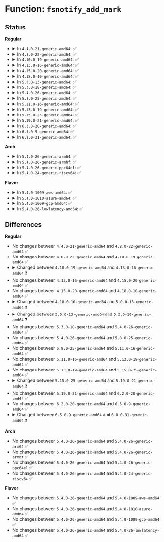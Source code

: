 # Function: <code>fsnotify_add_mark</code>

## Status
<b>Regular</b>
<ul>
<li>
<details>
<summary>In <code>4.4.0-21-generic-amd64</code>: ✅</summary>

```c
int fsnotify_add_mark(struct fsnotify_mark * mark, struct fsnotify_group * group, struct inode * inode, struct vfsmount * mnt, int allow_dups)
```

```json
{
  "name": "fsnotify_add_mark",
  "collision_type": "Unique Global",
  "inline_type": "No",
  "funcs": [
    {
      "addr": 18446744071581272512,
      "name": "fsnotify_add_mark",
      "external": true,
      "loc": "fs/notify/mark.c:399",
      "file": "fs/notify/mark.c",
      "inline": "seen, unknown",
      "caller_inline": [],
      "caller_func": [
        "kernel/audit_watch.c:audit_add_watch",
        "kernel/audit_fsnotify.c:audit_alloc_mark",
        "kernel/audit_tree.c:tag_mount",
        "kernel/audit_tree.c:tag_mount",
        "kernel/audit_tree.c:untag_chunk"
      ]
    }
  ],
  "symbols": [
    {
      "addr": 18446744071581272512,
      "name": "fsnotify_add_mark",
      "section": ".text",
      "bind": "STB_GLOBAL",
      "size": 100
    }
  ]
}
```
</details>
</li>
<li>
<details>
<summary>In <code>4.8.0-22-generic-amd64</code>: ✅</summary>

```c
int fsnotify_add_mark(struct fsnotify_mark * mark, struct fsnotify_group * group, struct inode * inode, struct vfsmount * mnt, int allow_dups)
```

```json
{
  "name": "fsnotify_add_mark",
  "collision_type": "Unique Global",
  "inline_type": "No",
  "funcs": [
    {
      "addr": 18446744071581438032,
      "name": "fsnotify_add_mark",
      "external": true,
      "loc": "fs/notify/mark.c:422",
      "file": "fs/notify/mark.c",
      "inline": "seen, unknown",
      "caller_inline": [],
      "caller_func": [
        "kernel/audit_watch.c:audit_add_watch",
        "kernel/audit_fsnotify.c:audit_alloc_mark",
        "kernel/audit_tree.c:tag_mount",
        "kernel/audit_tree.c:tag_mount",
        "kernel/audit_tree.c:untag_chunk"
      ]
    }
  ],
  "symbols": [
    {
      "addr": 18446744071581438032,
      "name": "fsnotify_add_mark",
      "section": ".text",
      "bind": "STB_GLOBAL",
      "size": 100
    }
  ]
}
```
</details>
</li>
<li>
<details>
<summary>In <code>4.10.0-19-generic-amd64</code>: ✅</summary>

```c
int fsnotify_add_mark(struct fsnotify_mark * mark, struct fsnotify_group * group, struct inode * inode, struct vfsmount * mnt, int allow_dups)
```

```json
{
  "name": "fsnotify_add_mark",
  "collision_type": "Unique Global",
  "inline_type": "No",
  "funcs": [
    {
      "addr": 18446744071581518976,
      "name": "fsnotify_add_mark",
      "external": true,
      "loc": "fs/notify/mark.c:422",
      "file": "fs/notify/mark.c",
      "inline": "seen, unknown",
      "caller_inline": [],
      "caller_func": [
        "kernel/audit_watch.c:audit_add_watch",
        "kernel/audit_fsnotify.c:audit_alloc_mark",
        "kernel/audit_tree.c:tag_mount"
      ]
    }
  ],
  "symbols": [
    {
      "addr": 18446744071581518976,
      "name": "fsnotify_add_mark",
      "section": ".text",
      "bind": "STB_GLOBAL",
      "size": 100
    }
  ]
}
```
</details>
</li>
<li>
<details>
<summary>In <code>4.13.0-16-generic-amd64</code>: ✅</summary>

```c
int fsnotify_add_mark(struct fsnotify_mark * mark, struct inode * inode, struct vfsmount * mnt, int allow_dups)
```

```json
{
  "name": "fsnotify_add_mark",
  "collision_type": "Unique Global",
  "inline_type": "No",
  "funcs": [
    {
      "addr": 18446744071581572576,
      "name": "fsnotify_add_mark",
      "external": true,
      "loc": "fs/notify/mark.c:614",
      "file": "fs/notify/mark.c",
      "inline": "seen, unknown",
      "caller_inline": [],
      "caller_func": [
        "kernel/audit_watch.c:audit_add_watch",
        "kernel/audit_fsnotify.c:audit_alloc_mark",
        "kernel/audit_tree.c:tag_mount"
      ]
    }
  ],
  "symbols": [
    {
      "addr": 18446744071581572576,
      "name": "fsnotify_add_mark",
      "section": ".text",
      "bind": "STB_GLOBAL",
      "size": 88
    }
  ]
}
```
</details>
</li>
<li>
<details>
<summary>In <code>4.15.0-20-generic-amd64</code>: ✅</summary>

```c
int fsnotify_add_mark(struct fsnotify_mark * mark, struct inode * inode, struct vfsmount * mnt, int allow_dups)
```

```json
{
  "name": "fsnotify_add_mark",
  "collision_type": "Unique Global",
  "inline_type": "No",
  "funcs": [
    {
      "addr": 18446744071581716912,
      "name": "fsnotify_add_mark",
      "external": true,
      "loc": "fs/notify/mark.c:613",
      "file": "fs/notify/mark.c",
      "inline": "seen, unknown",
      "caller_inline": [],
      "caller_func": [
        "kernel/audit_watch.c:audit_add_watch",
        "kernel/audit_fsnotify.c:audit_alloc_mark",
        "kernel/audit_tree.c:tag_mount"
      ]
    }
  ],
  "symbols": [
    {
      "addr": 18446744071581716912,
      "name": "fsnotify_add_mark",
      "section": ".text",
      "bind": "STB_GLOBAL",
      "size": 88
    }
  ]
}
```
</details>
</li>
<li>
<details>
<summary>In <code>4.18.0-10-generic-amd64</code>: ✅</summary>

```c
int fsnotify_add_mark(struct fsnotify_mark * mark, struct inode * inode, struct vfsmount * mnt, int allow_dups)
```

```json
{
  "name": "fsnotify_add_mark",
  "collision_type": "Unique Global",
  "inline_type": "No",
  "funcs": [
    {
      "addr": 18446744071581883856,
      "name": "fsnotify_add_mark",
      "external": true,
      "loc": "fs/notify/mark.c:618",
      "file": "fs/notify/mark.c",
      "inline": "seen, unknown",
      "caller_inline": [],
      "caller_func": [
        "kernel/audit_watch.c:audit_add_watch",
        "kernel/audit_fsnotify.c:audit_alloc_mark",
        "kernel/audit_tree.c:tag_mount"
      ]
    }
  ],
  "symbols": [
    {
      "addr": 18446744071581883856,
      "name": "fsnotify_add_mark",
      "section": ".text",
      "bind": "STB_GLOBAL",
      "size": 88
    }
  ]
}
```
</details>
</li>
<li>
<details>
<summary>In <code>5.0.0-13-generic-amd64</code>: ✅</summary>

```c
int fsnotify_add_mark(struct fsnotify_mark * mark, fsnotify_connp_t * connp, unsigned int type, int allow_dups)
```

```json
{
  "name": "fsnotify_add_mark",
  "collision_type": "Unique Global",
  "inline_type": "No",
  "funcs": [
    {
      "addr": 18446744071581968832,
      "name": "fsnotify_add_mark",
      "external": true,
      "loc": "fs/notify/mark.c:652",
      "file": "fs/notify/mark.c",
      "inline": "seen, unknown",
      "caller_inline": [],
      "caller_func": [
        "kernel/audit_watch.c:audit_add_watch",
        "kernel/audit_fsnotify.c:audit_alloc_mark"
      ]
    }
  ],
  "symbols": [
    {
      "addr": 18446744071581968832,
      "name": "fsnotify_add_mark",
      "section": ".text",
      "bind": "STB_GLOBAL",
      "size": 88
    }
  ]
}
```
</details>
</li>
<li>
<details>
<summary>In <code>5.3.0-18-generic-amd64</code>: ✅</summary>

```c
int fsnotify_add_mark(struct fsnotify_mark * mark, fsnotify_connp_t * connp, unsigned int type, int allow_dups, __kernel_fsid_t * fsid)
```

```json
{
  "name": "fsnotify_add_mark",
  "collision_type": "Unique Global",
  "inline_type": "No",
  "funcs": [
    {
      "addr": 18446744071582101984,
      "name": "fsnotify_add_mark",
      "external": true,
      "loc": "fs/notify/mark.c:679",
      "file": "fs/notify/mark.c",
      "inline": "seen, unknown",
      "caller_inline": [],
      "caller_func": [
        "kernel/audit_watch.c:audit_add_watch",
        "kernel/audit_fsnotify.c:audit_alloc_mark"
      ]
    }
  ],
  "symbols": [
    {
      "addr": 18446744071582101984,
      "name": "fsnotify_add_mark",
      "section": ".text",
      "bind": "STB_GLOBAL",
      "size": 102
    }
  ]
}
```
</details>
</li>
<li>
<details>
<summary>In <code>5.4.0-26-generic-amd64</code>: ✅</summary>

```c
int fsnotify_add_mark(struct fsnotify_mark * mark, fsnotify_connp_t * connp, unsigned int type, int allow_dups, __kernel_fsid_t * fsid)
```

```json
{
  "name": "fsnotify_add_mark",
  "collision_type": "Unique Global",
  "inline_type": "No",
  "funcs": [
    {
      "addr": 18446744071582179440,
      "name": "fsnotify_add_mark",
      "external": true,
      "loc": "fs/notify/mark.c:679",
      "file": "fs/notify/mark.c",
      "inline": "seen, unknown",
      "caller_inline": [],
      "caller_func": [
        "kernel/audit_watch.c:audit_add_watch",
        "kernel/audit_fsnotify.c:audit_alloc_mark"
      ]
    }
  ],
  "symbols": [
    {
      "addr": 18446744071582179440,
      "name": "fsnotify_add_mark",
      "section": ".text",
      "bind": "STB_GLOBAL",
      "size": 102
    }
  ]
}
```
</details>
</li>
<li>
<details>
<summary>In <code>5.8.0-25-generic-amd64</code>: ✅</summary>

```c
int fsnotify_add_mark(struct fsnotify_mark * mark, fsnotify_connp_t * connp, unsigned int type, int allow_dups, __kernel_fsid_t * fsid)
```

```json
{
  "name": "fsnotify_add_mark",
  "collision_type": "Unique Global",
  "inline_type": "No",
  "funcs": [
    {
      "addr": 18446744071582416656,
      "name": "fsnotify_add_mark",
      "external": true,
      "loc": "fs/notify/mark.c:683",
      "file": "fs/notify/mark.c",
      "inline": "seen, unknown",
      "caller_inline": [],
      "caller_func": [
        "kernel/audit_watch.c:audit_add_watch",
        "kernel/audit_fsnotify.c:audit_alloc_mark"
      ]
    }
  ],
  "symbols": [
    {
      "addr": 18446744071582416656,
      "name": "fsnotify_add_mark",
      "section": ".text",
      "bind": "STB_GLOBAL",
      "size": 102
    }
  ]
}
```
</details>
</li>
<li>
<details>
<summary>In <code>5.11.0-16-generic-amd64</code>: ✅</summary>

```c
int fsnotify_add_mark(struct fsnotify_mark * mark, fsnotify_connp_t * connp, unsigned int type, int allow_dups, __kernel_fsid_t * fsid)
```

```json
{
  "name": "fsnotify_add_mark",
  "collision_type": "Unique Global",
  "inline_type": "No",
  "funcs": [
    {
      "addr": 18446744071582470784,
      "name": "fsnotify_add_mark",
      "external": true,
      "loc": "fs/notify/mark.c:683",
      "file": "fs/notify/mark.c",
      "inline": "seen, unknown",
      "caller_inline": [],
      "caller_func": [
        "kernel/audit_watch.c:audit_add_watch",
        "kernel/audit_fsnotify.c:audit_alloc_mark"
      ]
    }
  ],
  "symbols": [
    {
      "addr": 18446744071582470784,
      "name": "fsnotify_add_mark",
      "section": ".text",
      "bind": "STB_GLOBAL",
      "size": 102
    }
  ]
}
```
</details>
</li>
<li>
<details>
<summary>In <code>5.13.0-19-generic-amd64</code>: ✅</summary>

```c
int fsnotify_add_mark(struct fsnotify_mark * mark, fsnotify_connp_t * connp, unsigned int type, int allow_dups, __kernel_fsid_t * fsid)
```

```json
{
  "name": "fsnotify_add_mark",
  "collision_type": "Unique Global",
  "inline_type": "No",
  "funcs": [
    {
      "addr": 18446744071582497824,
      "name": "fsnotify_add_mark",
      "external": true,
      "loc": "fs/notify/mark.c:679",
      "file": "fs/notify/mark.c",
      "inline": "seen, unknown",
      "caller_inline": [],
      "caller_func": [
        "kernel/audit_watch.c:audit_add_watch",
        "kernel/audit_fsnotify.c:audit_alloc_mark"
      ]
    }
  ],
  "symbols": [
    {
      "addr": 18446744071582497824,
      "name": "fsnotify_add_mark",
      "section": ".text",
      "bind": "STB_GLOBAL",
      "size": 102
    }
  ]
}
```
</details>
</li>
<li>
<details>
<summary>In <code>5.15.0-25-generic-amd64</code>: ✅</summary>

```c
int fsnotify_add_mark(struct fsnotify_mark * mark, fsnotify_connp_t * connp, unsigned int type, int allow_dups, __kernel_fsid_t * fsid)
```

```json
{
  "name": "fsnotify_add_mark",
  "collision_type": "Unique Global",
  "inline_type": "No",
  "funcs": [
    {
      "addr": 18446744071582812704,
      "name": "fsnotify_add_mark",
      "external": true,
      "loc": "fs/notify/mark.c:708",
      "file": "fs/notify/mark.c",
      "inline": "seen, unknown",
      "caller_inline": [],
      "caller_func": [
        "kernel/audit_watch.c:audit_add_watch",
        "kernel/audit_fsnotify.c:audit_alloc_mark"
      ]
    }
  ],
  "symbols": [
    {
      "addr": 18446744071582812704,
      "name": "fsnotify_add_mark",
      "section": ".text",
      "bind": "STB_GLOBAL",
      "size": 102
    }
  ]
}
```
</details>
</li>
<li>
<details>
<summary>In <code>5.19.0-21-generic-amd64</code>: ✅</summary>

```c
int fsnotify_add_mark(struct fsnotify_mark * mark, fsnotify_connp_t * connp, unsigned int obj_type, int add_flags, __kernel_fsid_t * fsid)
```

```json
{
  "name": "fsnotify_add_mark",
  "collision_type": "Unique Global",
  "inline_type": "No",
  "funcs": [
    {
      "addr": 18446744071583367376,
      "name": "fsnotify_add_mark",
      "external": true,
      "loc": "fs/notify/mark.c:744",
      "file": "fs/notify/mark.c",
      "inline": "seen, unknown",
      "caller_inline": [],
      "caller_func": [
        "kernel/audit_watch.c:audit_add_watch",
        "kernel/audit_fsnotify.c:audit_alloc_mark"
      ]
    }
  ],
  "symbols": [
    {
      "addr": 18446744071583367376,
      "name": "fsnotify_add_mark",
      "section": ".text",
      "bind": "STB_GLOBAL",
      "size": 181
    }
  ]
}
```
</details>
</li>
<li>
<details>
<summary>In <code>6.2.0-20-generic-amd64</code>: ✅</summary>

```c
int fsnotify_add_mark(struct fsnotify_mark * mark, fsnotify_connp_t * connp, unsigned int obj_type, int add_flags, __kernel_fsid_t * fsid)
```

```json
{
  "name": "fsnotify_add_mark",
  "collision_type": "Unique Global",
  "inline_type": "No",
  "funcs": [
    {
      "addr": 18446744071583951472,
      "name": "fsnotify_add_mark",
      "external": true,
      "loc": "fs/notify/mark.c:744",
      "file": "fs/notify/mark.c",
      "inline": "seen, unknown",
      "caller_inline": [],
      "caller_func": [
        "kernel/audit_watch.c:audit_add_watch",
        "kernel/audit_fsnotify.c:audit_alloc_mark"
      ]
    }
  ],
  "symbols": [
    {
      "addr": 18446744071583951472,
      "name": "fsnotify_add_mark",
      "section": ".text",
      "bind": "STB_GLOBAL",
      "size": 181
    }
  ]
}
```
</details>
</li>
<li>
<details>
<summary>In <code>6.5.0-9-generic-amd64</code>: ✅</summary>

```c
int fsnotify_add_mark(struct fsnotify_mark * mark, fsnotify_connp_t * connp, unsigned int obj_type, int add_flags, __kernel_fsid_t * fsid)
```

```json
{
  "name": "fsnotify_add_mark",
  "collision_type": "Unique Global",
  "inline_type": "No",
  "funcs": [
    {
      "addr": 18446744071584174768,
      "name": "fsnotify_add_mark",
      "external": true,
      "loc": "fs/notify/mark.c:744",
      "file": "fs/notify/mark.c",
      "inline": "seen, unknown",
      "caller_inline": [],
      "caller_func": [
        "kernel/audit_watch.c:audit_add_watch",
        "kernel/audit_fsnotify.c:audit_alloc_mark"
      ]
    }
  ],
  "symbols": [
    {
      "addr": 18446744071584174768,
      "name": "fsnotify_add_mark",
      "section": ".text",
      "bind": "STB_GLOBAL",
      "size": 181
    }
  ]
}
```
</details>
</li>
<li>
<details>
<summary>In <code>6.8.0-31-generic-amd64</code>: ✅</summary>

```c
int fsnotify_add_mark(struct fsnotify_mark * mark, fsnotify_connp_t * connp, unsigned int obj_type, int add_flags)
```

```json
{
  "name": "fsnotify_add_mark",
  "collision_type": "Unique Global",
  "inline_type": "No",
  "funcs": [
    {
      "addr": 18446744071584388736,
      "name": "fsnotify_add_mark",
      "external": true,
      "loc": "fs/notify/mark.c:709",
      "file": "fs/notify/mark.c",
      "inline": "seen, unknown",
      "caller_inline": [],
      "caller_func": [
        "kernel/audit_watch.c:audit_add_watch",
        "kernel/audit_fsnotify.c:audit_alloc_mark"
      ]
    }
  ],
  "symbols": [
    {
      "addr": 18446744071584388736,
      "name": "fsnotify_add_mark",
      "section": ".text",
      "bind": "STB_GLOBAL",
      "size": 170
    }
  ]
}
```
</details>
</li>
</ul>
<b>Arch</b>
<ul>
<li>
<details>
<summary>In <code>5.4.0-26-generic-arm64</code>: ✅</summary>

```c
int fsnotify_add_mark(struct fsnotify_mark * mark, fsnotify_connp_t * connp, unsigned int type, int allow_dups, __kernel_fsid_t * fsid)
```

```json
{
  "name": "fsnotify_add_mark",
  "collision_type": "Unique Global",
  "inline_type": "No",
  "funcs": [
    {
      "addr": 18446603336493737616,
      "name": "fsnotify_add_mark",
      "external": true,
      "loc": "fs/notify/mark.c:679",
      "file": "fs/notify/mark.c",
      "inline": "seen, unknown",
      "caller_inline": [],
      "caller_func": [
        "kernel/audit_watch.c:audit_add_watch",
        "kernel/audit_fsnotify.c:audit_alloc_mark"
      ]
    }
  ],
  "symbols": [
    {
      "addr": 18446603336493737616,
      "name": "fsnotify_add_mark",
      "section": ".text",
      "bind": "STB_GLOBAL",
      "size": 128
    }
  ]
}
```
</details>
</li>
<li>
<details>
<summary>In <code>5.4.0-26-generic-armhf</code>: ✅</summary>

```c
int fsnotify_add_mark(struct fsnotify_mark * mark, fsnotify_connp_t * connp, unsigned int type, int allow_dups, __kernel_fsid_t * fsid)
```

```json
{
  "name": "fsnotify_add_mark",
  "collision_type": "Unique Global",
  "inline_type": "No",
  "funcs": [
    {
      "addr": 3227261540,
      "name": "fsnotify_add_mark",
      "external": true,
      "loc": "fs/notify/mark.c:679",
      "file": "fs/notify/mark.c",
      "inline": "seen, unknown",
      "caller_inline": [],
      "caller_func": [
        "kernel/audit_watch.c:audit_add_watch",
        "kernel/audit_fsnotify.c:audit_alloc_mark"
      ]
    }
  ],
  "symbols": [
    {
      "addr": 3227261540,
      "name": "fsnotify_add_mark",
      "section": ".text",
      "bind": "STB_GLOBAL",
      "size": 108
    }
  ]
}
```
</details>
</li>
<li>
<details>
<summary>In <code>5.4.0-26-generic-ppc64el</code>: ✅</summary>

```c
int fsnotify_add_mark(struct fsnotify_mark * mark, fsnotify_connp_t * connp, unsigned int type, int allow_dups, __kernel_fsid_t * fsid)
```

```json
{
  "name": "fsnotify_add_mark",
  "collision_type": "Unique Global",
  "inline_type": "No",
  "funcs": [
    {
      "addr": 13835058055287347280,
      "name": "fsnotify_add_mark",
      "external": true,
      "loc": "fs/notify/mark.c:679",
      "file": "fs/notify/mark.c",
      "inline": "seen, unknown",
      "caller_inline": [],
      "caller_func": [
        "kernel/audit_watch.c:audit_add_watch",
        "kernel/audit_fsnotify.c:audit_alloc_mark"
      ]
    }
  ],
  "symbols": [
    {
      "addr": 13835058055287347280,
      "name": "fsnotify_add_mark",
      "section": ".text",
      "bind": "STB_GLOBAL",
      "size": 148
    }
  ]
}
```
</details>
</li>
<li>
<details>
<summary>In <code>5.4.0-24-generic-riscv64</code>: ✅</summary>

```c
int fsnotify_add_mark(struct fsnotify_mark * mark, fsnotify_connp_t * connp, unsigned int type, int allow_dups, __kernel_fsid_t * fsid)
```

```json
{
  "name": "fsnotify_add_mark",
  "collision_type": "Unique Global",
  "inline_type": "No",
  "funcs": [
    {
      "addr": 18446743936273346140,
      "name": "fsnotify_add_mark",
      "external": true,
      "loc": "fs/notify/mark.c:679",
      "file": "fs/notify/mark.c",
      "inline": "seen, unknown",
      "caller_inline": [],
      "caller_func": [
        "kernel/audit_watch.c:audit_add_watch",
        "kernel/audit_fsnotify.c:audit_alloc_mark"
      ]
    }
  ],
  "symbols": [
    {
      "addr": 18446743936273346140,
      "name": "fsnotify_add_mark",
      "section": ".text",
      "bind": "STB_GLOBAL",
      "size": 110
    }
  ]
}
```
</details>
</li>
</ul>
<b>Flavor</b>
<ul>
<li>
<details>
<summary>In <code>5.4.0-1009-aws-amd64</code>: ✅</summary>

```c
int fsnotify_add_mark(struct fsnotify_mark * mark, fsnotify_connp_t * connp, unsigned int type, int allow_dups, __kernel_fsid_t * fsid)
```

```json
{
  "name": "fsnotify_add_mark",
  "collision_type": "Unique Global",
  "inline_type": "No",
  "funcs": [
    {
      "addr": 18446744071582148176,
      "name": "fsnotify_add_mark",
      "external": true,
      "loc": "fs/notify/mark.c:679",
      "file": "fs/notify/mark.c",
      "inline": "seen, unknown",
      "caller_inline": [],
      "caller_func": [
        "kernel/audit_watch.c:audit_add_watch",
        "kernel/audit_fsnotify.c:audit_alloc_mark"
      ]
    }
  ],
  "symbols": [
    {
      "addr": 18446744071582148176,
      "name": "fsnotify_add_mark",
      "section": ".text",
      "bind": "STB_GLOBAL",
      "size": 102
    }
  ]
}
```
</details>
</li>
<li>
<details>
<summary>In <code>5.4.0-1010-azure-amd64</code>: ✅</summary>

```c
int fsnotify_add_mark(struct fsnotify_mark * mark, fsnotify_connp_t * connp, unsigned int type, int allow_dups, __kernel_fsid_t * fsid)
```

```json
{
  "name": "fsnotify_add_mark",
  "collision_type": "Unique Global",
  "inline_type": "No",
  "funcs": [
    {
      "addr": 18446744071582085616,
      "name": "fsnotify_add_mark",
      "external": true,
      "loc": "fs/notify/mark.c:679",
      "file": "fs/notify/mark.c",
      "inline": "seen, unknown",
      "caller_inline": [],
      "caller_func": [
        "kernel/audit_watch.c:audit_add_watch",
        "kernel/audit_fsnotify.c:audit_alloc_mark"
      ]
    }
  ],
  "symbols": [
    {
      "addr": 18446744071582085616,
      "name": "fsnotify_add_mark",
      "section": ".text",
      "bind": "STB_GLOBAL",
      "size": 102
    }
  ]
}
```
</details>
</li>
<li>
<details>
<summary>In <code>5.4.0-1009-gcp-amd64</code>: ✅</summary>

```c
int fsnotify_add_mark(struct fsnotify_mark * mark, fsnotify_connp_t * connp, unsigned int type, int allow_dups, __kernel_fsid_t * fsid)
```

```json
{
  "name": "fsnotify_add_mark",
  "collision_type": "Unique Global",
  "inline_type": "No",
  "funcs": [
    {
      "addr": 18446744071582138656,
      "name": "fsnotify_add_mark",
      "external": true,
      "loc": "fs/notify/mark.c:679",
      "file": "fs/notify/mark.c",
      "inline": "seen, unknown",
      "caller_inline": [],
      "caller_func": [
        "kernel/audit_watch.c:audit_add_watch",
        "kernel/audit_fsnotify.c:audit_alloc_mark"
      ]
    }
  ],
  "symbols": [
    {
      "addr": 18446744071582138656,
      "name": "fsnotify_add_mark",
      "section": ".text",
      "bind": "STB_GLOBAL",
      "size": 102
    }
  ]
}
```
</details>
</li>
<li>
<details>
<summary>In <code>5.4.0-26-lowlatency-amd64</code>: ✅</summary>

```c
int fsnotify_add_mark(struct fsnotify_mark * mark, fsnotify_connp_t * connp, unsigned int type, int allow_dups, __kernel_fsid_t * fsid)
```

```json
{
  "name": "fsnotify_add_mark",
  "collision_type": "Unique Global",
  "inline_type": "No",
  "funcs": [
    {
      "addr": 18446744071582211696,
      "name": "fsnotify_add_mark",
      "external": true,
      "loc": "fs/notify/mark.c:679",
      "file": "fs/notify/mark.c",
      "inline": "seen, unknown",
      "caller_inline": [],
      "caller_func": [
        "kernel/audit_watch.c:audit_add_watch",
        "kernel/audit_fsnotify.c:audit_alloc_mark"
      ]
    }
  ],
  "symbols": [
    {
      "addr": 18446744071582211696,
      "name": "fsnotify_add_mark",
      "section": ".text",
      "bind": "STB_GLOBAL",
      "size": 102
    }
  ]
}
```
</details>
</li>
</ul>

## Differences
<b>Regular</b>
<ul>
<li>
No changes between <code>4.4.0-21-generic-amd64</code> and <code>4.8.0-22-generic-amd64</code> ✅
</li>
<li>
No changes between <code>4.8.0-22-generic-amd64</code> and <code>4.10.0-19-generic-amd64</code> ✅
</li>
<li>
<details>
<summary>Changed between <code>4.10.0-19-generic-amd64</code> and <code>4.13.0-16-generic-amd64</code> ❓</summary>
<ul>
<li>
<b>Param removed. </b>
<code>struct fsnotify_group * group</code>
</li>
<li>
<b>Param reordered. </b>
<code>mark, group, inode, mnt, allow_dups</code> ➡️ <code>mark, inode, mnt, allow_dups</code>
</li>
</ul>
</details>
</li>
<li>
No changes between <code>4.13.0-16-generic-amd64</code> and <code>4.15.0-20-generic-amd64</code> ✅
</li>
<li>
No changes between <code>4.15.0-20-generic-amd64</code> and <code>4.18.0-10-generic-amd64</code> ✅
</li>
<li>
<details>
<summary>Changed between <code>4.18.0-10-generic-amd64</code> and <code>5.0.0-13-generic-amd64</code> ❓</summary>
<ul>
<li>
<b>Param added. </b>
<code>fsnotify_connp_t * connp</code>
</li>
<li>
<b>Param added. </b>
<code>unsigned int type</code>
</li>
<li>
<b>Param removed. </b>
<code>struct inode * inode</code>
</li>
<li>
<b>Param removed. </b>
<code>struct vfsmount * mnt</code>
</li>
</ul>
</details>
</li>
<li>
<details>
<summary>Changed between <code>5.0.0-13-generic-amd64</code> and <code>5.3.0-18-generic-amd64</code> ❓</summary>
<ul>
<li>
<b>Param added. </b>
<code>__kernel_fsid_t * fsid</code>
</li>
</ul>
</details>
</li>
<li>
No changes between <code>5.3.0-18-generic-amd64</code> and <code>5.4.0-26-generic-amd64</code> ✅
</li>
<li>
No changes between <code>5.4.0-26-generic-amd64</code> and <code>5.8.0-25-generic-amd64</code> ✅
</li>
<li>
No changes between <code>5.8.0-25-generic-amd64</code> and <code>5.11.0-16-generic-amd64</code> ✅
</li>
<li>
No changes between <code>5.11.0-16-generic-amd64</code> and <code>5.13.0-19-generic-amd64</code> ✅
</li>
<li>
No changes between <code>5.13.0-19-generic-amd64</code> and <code>5.15.0-25-generic-amd64</code> ✅
</li>
<li>
<details>
<summary>Changed between <code>5.15.0-25-generic-amd64</code> and <code>5.19.0-21-generic-amd64</code> ❓</summary>
<ul>
<li>
<b>Param added. </b>
<code>unsigned int obj_type</code>
</li>
<li>
<b>Param added. </b>
<code>int add_flags</code>
</li>
<li>
<b>Param removed. </b>
<code>unsigned int type</code>
</li>
<li>
<b>Param removed. </b>
<code>int allow_dups</code>
</li>
</ul>
</details>
</li>
<li>
No changes between <code>5.19.0-21-generic-amd64</code> and <code>6.2.0-20-generic-amd64</code> ✅
</li>
<li>
No changes between <code>6.2.0-20-generic-amd64</code> and <code>6.5.0-9-generic-amd64</code> ✅
</li>
<li>
<details>
<summary>Changed between <code>6.5.0-9-generic-amd64</code> and <code>6.8.0-31-generic-amd64</code> ❓</summary>
<ul>
<li>
<b>Param removed. </b>
<code>__kernel_fsid_t * fsid</code>
</li>
</ul>
</details>
</li>
</ul>
<b>Arch</b>
<ul>
<li>
No changes between <code>5.4.0-26-generic-amd64</code> and <code>5.4.0-26-generic-arm64</code> ✅
</li>
<li>
No changes between <code>5.4.0-26-generic-amd64</code> and <code>5.4.0-26-generic-armhf</code> ✅
</li>
<li>
No changes between <code>5.4.0-26-generic-amd64</code> and <code>5.4.0-26-generic-ppc64el</code> ✅
</li>
<li>
No changes between <code>5.4.0-26-generic-amd64</code> and <code>5.4.0-24-generic-riscv64</code> ✅
</li>
</ul>
<b>Flavor</b>
<ul>
<li>
No changes between <code>5.4.0-26-generic-amd64</code> and <code>5.4.0-1009-aws-amd64</code> ✅
</li>
<li>
No changes between <code>5.4.0-26-generic-amd64</code> and <code>5.4.0-1010-azure-amd64</code> ✅
</li>
<li>
No changes between <code>5.4.0-26-generic-amd64</code> and <code>5.4.0-1009-gcp-amd64</code> ✅
</li>
<li>
No changes between <code>5.4.0-26-generic-amd64</code> and <code>5.4.0-26-lowlatency-amd64</code> ✅
</li>
</ul>
